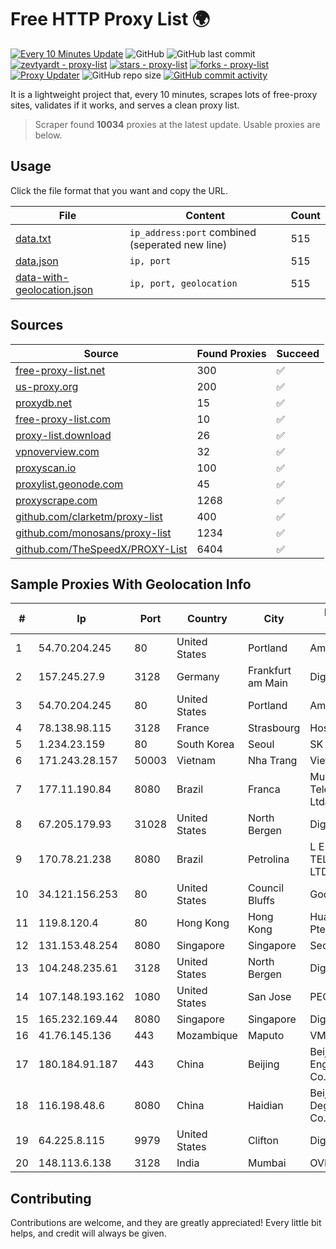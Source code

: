 
# Free HTTP Proxy List 🌍

[![Every 10 Minutes Update](https://github.com/mertguvencli/http-proxy-list/actions/workflows/main.yml/badge.svg?branch=main)](https://github.com/mertguvencli/http-proxy-list/actions/workflows/main.yml)
![GitHub](https://img.shields.io/github/license/mertguvencli/http-proxy-list)
![GitHub last commit](https://img.shields.io/github/last-commit/mertguvencli/http-proxy-list)
[![zevtyardt - proxy-list](https://img.shields.io/static/v1?label=zevtyardt&message=proxy-list&color=blue&logo=github)](https://github.com/zevtyardt/proxy-list "Go to GitHub repo")
[![stars - proxy-list](https://img.shields.io/github/stars/zevtyardt/proxy-list?style=social)](https://github.com/zevtyardt/proxy-list)
[![forks - proxy-list](https://img.shields.io/github/forks/zevtyardt/proxy-list?style=social)](https://github.com/zevtyardt/proxy-list)
[![Proxy Updater](https://github.com/zevtyardt/proxy-list/workflows/Proxy%20Updater/badge.svg)](https://github.com/zevtyardt/proxy-list/actions?query=workflow:"Proxy+Updater")
![GitHub repo size](https://img.shields.io/github/repo-size/zevtyardt/proxy-list)
[![GitHub commit activity](https://img.shields.io/github/commit-activity/m/zevtyardt/proxy-list?logo=commits)](https://github.com/zevtyardt/proxy-list/commits/main)

It is a lightweight project that, every 10 minutes, scrapes lots of free-proxy sites, validates if it works, and serves a clean proxy list.

> Scraper found **10034** proxies at the latest update. Usable proxies are below.

## Usage

Click the file format that you want and copy the URL.

|File|Content|Count|
|----|-------|-----|
|[data.txt](https://raw.githubusercontent.com/mertguvencli/http-proxy-list/main/proxy-list/data.txt)|`ip_address:port` combined (seperated new line)|515|
|[data.json](https://raw.githubusercontent.com/mertguvencli/http-proxy-list/main/proxy-list/data.json)|`ip, port`|515|
|[data-with-geolocation.json](https://raw.githubusercontent.com/mertguvencli/http-proxy-list/main/proxy-list/data-with-geolocation.json)|`ip, port, geolocation`|515|

## Sources

|Source|Found Proxies|Succeed|
|------|-------------|-------|
|[free-proxy-list.net](https://free-proxy-list.net)|300|✅|
|[us-proxy.org](https://www.us-proxy.org)|200|✅|
|[proxydb.net](http://proxydb.net)|15|✅|
|[free-proxy-list.com](https://free-proxy-list.com/?page=&port=&type%5B%5D=http&type%5B%5D=https&up_time=0&search=Search)|10|✅|
|[proxy-list.download](https://www.proxy-list.download/HTTP)|26|✅|
|[vpnoverview.com](https://vpnoverview.com/privacy/anonymous-browsing/free-proxy-servers)|32|✅|
|[proxyscan.io](https://www.proxyscan.io)|100|✅|
|[proxylist.geonode.com](https://proxylist.geonode.com/api/proxy-list?limit=300&page=1&sort_by=lastChecked&sort_type=desc&protocols=http,https)|45|✅|
|[proxyscrape.com](https://api.proxyscrape.com/v2/?request=displayproxies&protocol=http&timeout=10000&country=all&ssl=all&anonymity=all)|1268|✅|
|[github.com/clarketm/proxy-list](https://raw.githubusercontent.com/clarketm/proxy-list/master/proxy-list-raw.txt)|400|✅|
|[github.com/monosans/proxy-list](https://raw.githubusercontent.com/monosans/proxy-list/main/proxies/http.txt)|1234|✅|
|[github.com/TheSpeedX/PROXY-List](https://raw.githubusercontent.com/TheSpeedX/PROXY-List/master/http.txt)|6404|✅|


## Sample Proxies With Geolocation Info

|#|Ip|Port|Country|City|Internet Service Provider|
|-|--|----|-------|----|-------------------------|
|1|54.70.204.245|80|United States|Portland|Amazon.com, Inc.|
|2|157.245.27.9|3128|Germany|Frankfurt am Main|DigitalOcean, LLC|
|3|54.70.204.245|80|United States|Portland|Amazon.com, Inc.|
|4|78.138.98.115|3128|France|Strasbourg|Host Europe GmbH|
|5|1.234.23.159|80|South Korea|Seoul|SK Broadband Co Ltd|
|6|171.243.28.157|50003|Vietnam|Nha Trang|Viettel Corporation|
|7|177.11.190.84|8080|Brazil|Franca|Multpontos Telecomunica??es Ltda - ME|
|8|67.205.179.93|31028|United States|North Bergen|DigitalOcean, LLC|
|9|170.78.21.238|8080|Brazil|Petrolina|L E M TELECOMUNICAÇÕES LTDA -ME|
|10|34.121.156.253|80|United States|Council Bluffs|Google LLC|
|11|119.8.120.4|80|Hong Kong|Hong Kong|Huawei International Pte. LTD|
|12|131.153.48.254|8080|Singapore|Singapore|Secured Servers LLC|
|13|104.248.235.61|3128|United States|North Bergen|DigitalOcean, LLC|
|14|107.148.193.162|1080|United States|San Jose|PEG TECH INC|
|15|165.232.169.44|8080|Singapore|Singapore|DigitalOcean, LLC|
|16|41.76.145.136|443|Mozambique|Maputo|VM  S.A|
|17|180.184.91.187|443|China|Beijing|Beijing Volcano Engine Technology Co., Ltd.|
|18|116.198.48.6|8080|China|Haidian|Beijing Jingdong 360 Degree E-commerce Co., Ltd.|
|19|64.225.8.115|9979|United States|Clifton|DigitalOcean, LLC|
|20|148.113.6.138|3128|India|Mumbai|OVH SAS|



## Contributing

Contributions are welcome, and they are greatly appreciated! Every
little bit helps, and credit will always be given.

